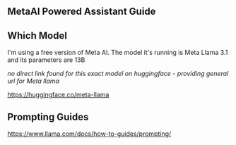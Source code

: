 ## MetaAI Powered Assistant Guide

## Which Model

I'm using a free version of Meta AI. The model it's running is Meta Llama 3.1 and its parameters are 13B

*no direct link found for this exact model on huggingface - providing general url for Meta llama*

https://huggingface.co/meta-llama

## Prompting Guides



https://www.llama.com/docs/how-to-guides/prompting/

